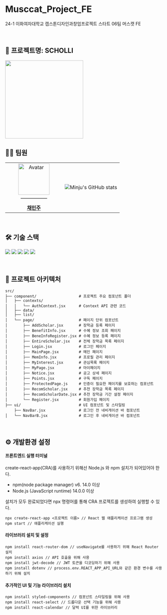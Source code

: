 # Musccat_Project_FE
24-1 이화여자대학교 캡스톤디자인과창업프로젝트 스타트 06팀 머스캣 FE

<br>

## 📍 프로젝트명: SCHOLLI

<img src="https://github.com/judymoody59/Musccat_Example/assets/108432112/b8bf2704-748e-4b22-9140-5c4692dd2db9" width="250" height="250" />
<br>


## 👩‍💻 팀원
<table>
    <tr>
        <!-- 프로필 이미지 및 링크 -->
        <td align="center" width="50%">
            <img src="https://avatars.githubusercontent.com/judymoody59" alt="Avatar" width="100px"/>
            <br/>
            <hr style="width: 50%; border: 1px solid #ccc; margin-top: 10px;"/>
            <a href="https://github.com/judymoody59"><strong>채민주</strong></a>
        </td>
        </td>
        <!-- GitHub Stats -->
        <td align="center" width="50%">
            <img src="https://github-readme-stats.vercel.app/api?username=judymoody59&show_icons=true&theme=transparent" alt="Minju's GitHub stats"/>
        </td>
    </tr>
</table>
<br/>

## 🛠️ 기술 스택

<img src="https://img.shields.io/badge/HTML5-E34F26?style=for-the-badge&logo=HTML5&logoColor=white"> <img src="https://img.shields.io/badge/CSS3-1572B6?style=for-the-badge&logo=CSS3&logoColor=white"> <img src="https://img.shields.io/badge/JavaScript-F7DF1E?style=for-the-badge&logo=JavaScript&logoColor=black"> <img src="https://img.shields.io/badge/React-61DAFB?style=for-the-badge&logo=React&logoColor=black"> <img src="https://img.shields.io/badge/Figma-F24E1E?style=for-the-badge&logo=Figma&logoColor=white"> 

<br/>

## 📂 프로젝트 아키텍처

```
src/
├── component/                   # 프로젝트 주요 컴포넌트 폴더
│   ├── contexts/                
│   │   └── AuthContext.jsx      # Context API 관련 코드
│   ├── data/                   
│   ├── list/                    
│   └── page/                    # 페이지 단위 컴포넌트
│       ├── AddScholar.jsx       # 장학금 등록 페이지
│       ├── BenefitInfo.jsx      # 수혜 정보 조회 페이지
│       ├── BeneInfoRegister.jsx # 수혜 정보 등록 페이지
│       ├── EntireScholar.jsx    # 전체 장학금 목록 페이지
│       ├── Login.jsx            # 로그인 페이지
│       ├── MainPage.jsx         # 메인 페이지
│       ├── MemInfo.jsx          # 프로필 관리 페이지
│       ├── MyInterest.jsx       # 관심목록 페이지
│       ├── MyPage.jsx           # 마이페이지
│       ├── Notice.jsx           # 공고 상세 페이지
│       ├── Points.jsx           # 구독 페이지
│       ├── ProtectedPage.js     # 인증이 필요한 페이지를 보호하는 컴포넌트
│       ├── RecomScholar.jsx     # 추천 장학금 목록 페이지
│       ├── RecomScholarDate.jsx # 추천 장학금 기간 설정 페이지
│       └── Register.jsx         # 회원가입 페이지
├── ui/                          # UI 컴포넌트 및 스타일링
    ├── NavBar.jsx               # 로그인 전 네비게이션 바 컴포넌트
│   └── NavBarB.jsx              # 로그인 후 네비게이션 바 컴포넌트
```
<br/>

## ⚙️ 개발환경 설정

#### 프론트엔드 실행 터미널

create-react-app(CRA)를 사용하기 위해선 Node.js 와 npm 설치가 되어있어야 한다.

- npm(node package manager) v6. 14.0 이상
- Node.js (JavaScript runtime) 14.0.0 이상

설치가 모두 완료되었다면 npx 명령어를 통해 CRA 프로젝트를 생성하여 실행할 수 있다.
```
npx create-react-app <프로젝트 이름> // React 웹 애플리케이션 프로그램 생성
npm start // 애플리케이션 실행
```

#### 라이브러리 설치 및 설정
```
npm install react-router-dom // useNavigate를 사용하기 위해 React Router 설치
npm install axios // API 호출을 위해 사용
npm install jwt-decode // JWT 토큰을 디코딩하기 위해 사용
npm install dotenv // process.env.REACT_APP_API_URL와 같은 환경 변수를 사용하기 위해 설치
```

#### 추가적인 UI 및 기능 라이브러리 설치
```
npm install styled-components // 컴포넌트 스타일링을 위해 사용
npm install react-select // 드롭다운 선택 기능을 위해 사용
npm install react-calendar // 달력 UI를 위한 라이브러리
```

